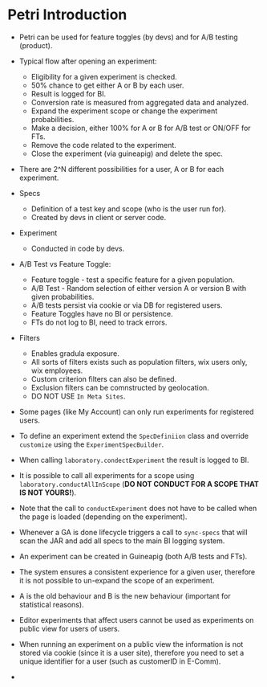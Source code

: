 # Petri Introduction

* Petri can be used for feature toggles (by devs) and for A/B testing (product).
* Typical flow after opening an experiment:
    * Eligibility for a given experiment is checked.
    * 50% chance to get either A or B by each user.
    * Result is logged for BI.
    * Conversion rate is measured from aggregated data and analyzed.
    * Expand the experiment scope or change the experiment probabilities.
    * Make a decision, either 100% for A or B for A/B test or ON/OFF for FTs.
    * Remove the code related to the experiment.
    * Close the experiment (via guineapig) and delete the spec.
* There are 2^N different possibilities for a user, A or B for each experiment.
* Specs
    * Definition of a test key and scope (who is the user run for).
    * Created by devs in client or server code.
* Experiment
    * Conducted in code by devs.
* A/B Test vs Feature Toggle:
    * Feature toggle - test a specific feature for a given population.
    * A/B Test - Random selection of either version A or version B with given probabilities.
    * A/B tests persist via cookie or via DB for registered users.
    * Feature Toggles have no BI or persistence.
    * FTs do not log to BI, need to track errors.

* Filters
    * Enables gradula exposure.
    * All sorts of filters exists such as population filters, wix users only, wix employees.
    * Custom criterion filters can also be defined.
    * Exclusion filters can be comnstructed by geolocation.
    * DO NOT USE `In Meta Sites`.
* Some pages (like My Account) can only run experiments for registered users.
* To define an experiment extend the `SpecDefiniion` class and override `customize` using the `ExperimentSpecBuilder`.
* When calling `laboratory.condectExperiment` the result is logged to BI.
* It is possible to call all experiments for a scope using `laboratory.conductAllInScope` (**DO NOT CONDUCT FOR A SCOPE THAT IS NOT YOURS!**).
* Note that the call to `conductExperiment` does not have to be called when the page is loaded (depending on the experiment).
* Whenever a GA is done lifecycle triggers a call to `sync-specs` that will scan the JAR and add all specs to the main BI logging system.
* An experiment can be created in Guineapig (both A/B tests and FTs).
* The system ensures a consistent experience for a given user, therefore it is not possible to un-expand the scope of an experiment.
* A is the old behaviour and B is the new behaviour (important for statistical reasons).
* Editor experiments that affect users cannot be used as experiments on public view for users of users.
* When running an experiment on a public view the information is not stored via cookie (since it is a user site), therefore you need to set a unique identifier for a user (such as customerID in E-Comm).
* 